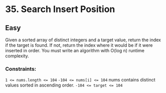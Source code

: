 # 35. Search Insert Position
  
## Easy

Given a sorted array of distinct integers and a target value, return the index if the target is found. If not, return the index where it would be if it were inserted in order.
You must write an algorithm with O(log n) runtime complexity.

### Constraints:
`1 <= nums.length <= 104`
`-104 <= nums[i] <= 104`
nums contains distinct values sorted in ascending order.
`-104 <= target <= 104`